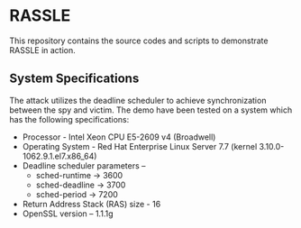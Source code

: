 # RASSLE

This repository contains the source codes and scripts to demonstrate RASSLE in action.

## System Specifications

The attack utilizes the deadline scheduler to achieve synchronization between the spy and victim. The demo have been tested on a system which has the following specifications:
- Processor -  Intel Xeon CPU E5-2609 v4 (Broadwell)
- Operating System - Red Hat Enterprise Linux Server 7.7 (kernel 3.10.0-1062.9.1.el7.x86_64)
- Deadline scheduler parameters – 
  - sched-runtime -> 3600
  - sched-deadline -> 3700
  - sched-period -> 7200
- Return Address Stack (RAS) size - 16
- OpenSSL version – 1.1.1g

